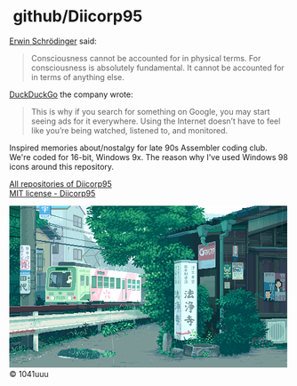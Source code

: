 # <img alt="" src="https://win98icons.alexmeub.com/icons/png/tip.png">&nbsp;github/Diicorp95
[Erwin Schrödinger](https://en.wikipedia.org/wiki/Erwin_Schr%C3%B6dinger) said:
>Consciousness cannot be accounted for in physical terms. For consciousness is absolutely fundamental. It cannot be accounted for in terms of anything else.

[DuckDuckGo](https://spreadprivacy.com/duckduckgo-revenue-model/) the company wrote:
>This is why if you search for something on Google, you may start seeing ads for it everywhere. Using the Internet doesn’t have to feel like you’re being watched, listened to, and monitored.

Inspired memories about/nostalgy for late 90s Assembler coding club. We're coded for 16-bit, Windows 9x. The reason why I've used Windows 98 icons around this repository.

[All repositories of Diicorp95](https://github.com/search?q=user%3ADiicorp95+&type=)<br>
[MIT license - Diicorp95](https://diicorp95.mit-license.org)

![1041uuu's art - rain at Japan, railways](https://raw.githubusercontent.com/Diicorp95/Diicorp95/master/digital.gif)<br>
:copyright: 1041uuu

<!-- "main" branch -->
